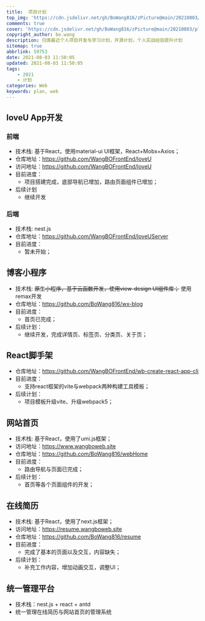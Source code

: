 ```yaml
---
title:  项目计划
top_img: 'https://cdn.jsdelivr.net/gh/BoWang816/zPicture@main/20210803/plan.png'
comments: true
cover: 'https://cdn.jsdelivr.net/gh/BoWang816/zPicture@main/20210803/plan.png'
copyright_author: bo.wang
description: 归类最近个人项目开发与学习计划，开源计划，个人实战经验提升计划
sitemap: true
abbrlink: 59753
date: 2021-08-03 11:50:05
updated: 2021-08-03 11:50:05
tags:
    - 2021
    - 计划
categories: Web
keywords: plan, web
---
```


## loveU App开发

### 前端
   - 技术栈: 基于React，使用material-ui UI框架，React+Mobx+Axios；
   - 仓库地址：https://github.com/WangBOFrontEnd/loveU
   - 访问地址：https://github.com/WangBOFrontEnd/loveU
   - 目前进度：
     - 项目搭建完成，底部导航已增加，路由页面组件已增加；
   - 后续计划
     - 继续开发
### 后端
   - 技术栈: nest.js
   - 仓库地址：https://github.com/WangBOFrontEnd/loveUServer
   - 目前进度：
      - 暂未开始；
      
## 博客小程序
- 技术栈: ~~原生小程序，基于云函数开发，使用view-design UI组件库；~~ 使用remax开发
- 仓库地址：https://github.com/BoWang816/wx-blog
- 目前进度：
    - 首页已完成；
- 后续计划：
  - 继续开发，完成详情页、标签页、分类页、关于页；

## React脚手架

- 仓库地址：https://github.com/WangBOFrontEnd/wb-create-react-app-cli
- 目前进度：
  - 支持react框架的vite与webpack两种构建工具模板；
- 后续计划：
  - 项目模板升级vite、升级webpack5；

## 网站首页
- 技术栈: 基于React，使用了umi.js框架；
- 访问地址：https://www.wangboweb.site
- 仓库地址：https://github.com/BoWang816/webHome
- 目前进度：
    - 路由导航与页面已完成；
- 后续计划：
    - 首页等各个页面组件的开发；

## 在线简历
- 技术栈: 基于React，使用了next.js框架；
- 访问地址：https://resume.wangboweb.site
- 仓库地址：https://github.com/BoWang816/resume
- 目前进度：
    - 完成了基本的页面以及交互，内容缺失；
- 后续计划：
    - 补充工作内容，增加动画交互，调整UI；

## 统一管理平台
- 技术栈：nest.js + react + antd
- 统一管理在线简历与网站首页的管理系统